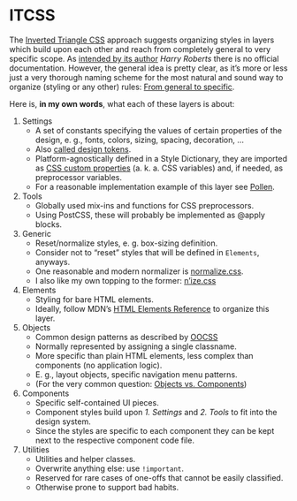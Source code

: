 # ITCSS

The [Inverted Triangle CSS](https://www.creativebloq.com/web-design/manage-large-css-projects-itcss-101517528)
approach suggests organizing styles in layers which build upon each other and reach from completely general to
very specific scope. As [intended by its author](https://csswizardry.com/2018/11/itcss-and-skillshare/)
*Harry Roberts* there is no official documentation. However, the general idea is pretty clear, as it’s more or
less just a very thorough naming scheme for the most natural and sound way to organize (styling or any other)
rules: [From general to specific](https://en.wikipedia.org/wiki/Hierarchy#Containment_hierarchy).

Here is, **in my own words**, what each of these layers is about:

1. Settings
   - A set of constants specifying the values of certain properties of the design, e. g., fonts, colors,
     sizing, spacing, decoration, …
   - Also [called design tokens](https://medium.com/salesforce-ux/living-design-system-3ab1f2280ef7#90cf).
   - Platform-agnostically defined in a Style Dictionary, they are imported as
     [CSS custom properties](https://developer.mozilla.org/en-US/docs/Web/CSS/Using_CSS_custom_properties)
     (a. k. a. CSS variables) and, if needed, as preprocessor variables.
   - For a reasonable implementation example of this layer see [Pollen](https://www.pollen.style/).
2. Tools
   - Globally used mix-ins and functions for CSS preprocessors.
   - Using PostCSS, these will probably be implemented as @apply blocks.
3. Generic
   - Reset/normalize styles, e. g. box-sizing definition.
   - Consider not to “reset” styles that will be defined in `Elements`, anyways.
   - One reasonable and modern normalizer is [normalize.css](https://csstools.github.io/normalize.css/).
   - I also like my own topping to the former: [n’ize.css](https://github.com/smnscp/n-ize.css)
4. Elements
   - Styling for bare HTML elements.
   - Ideally, follow MDN’s [HTML Elements Reference](https://developer.mozilla.org/en-US/docs/Web/HTML/Element)
     to organize this layer.
5. Objects
   - Common design patterns as described by [OOCSS](https://www.smashingmagazine.com/2011/12/an-introduction-to-object-oriented-css-oocss/)
   - Normally represented by assigning a single classname.
   - More specific than plain HTML elements, less complex than components (no application logic).
   - E. g., layout objects, specific navigation menu patterns.
   - (For the very common question:
     [Objects vs. Components](https://www.reddit.com/r/Frontend/comments/4rdf8x/itcss_objects_vs_components/))
6. Components
   - Specific self-contained UI pieces.
   - Component styles build upon _1. Settings_ and _2. Tools_ to fit into the design system.
   - Since the styles are specific to each component they can be kept next to the respective component code file.
7. Utilities
   - Utilities and helper classes.
   - Overwrite anything else: use `!important`.
   - Reserved for rare cases of one-offs that cannot be easily classified.
   - Otherwise prone to support bad habits.
